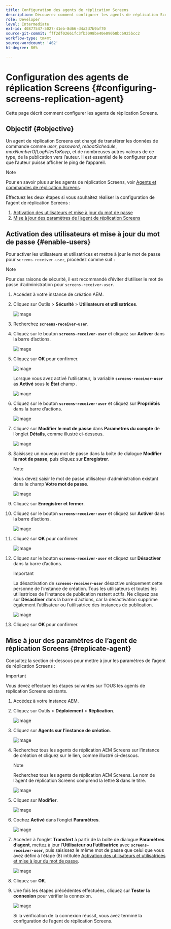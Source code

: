 ```yaml
---
title: Configuration des agents de réplication Screens
description: Découvrez comment configurer les agents de réplication Screens.
role: Developer
level: Intermediate
exl-id: 40877547-5027-41eb-8d66-d4a2d7b9af70
source-git-commit: fff2df02661fc3fb3098be40e090b8bc6925bcc2
workflow-type: tm+mt
source-wordcount: '462'
ht-degree: 86%

---
```


# Configuration des agents de réplication Screens {#configuring-screens-replication-agent}

Cette page décrit comment configurer les agents de réplication Screens.

## Objectif {#objective}

Un agent de réplication Screens est chargé de transférer les données de commande comme *user*, *password*, *rebootSchedule*, *maxNumberOfLogFilesToKeep*, et de nombreuses autres valeurs de ce type, de la publication vers l’auteur. Il est essentiel de le configurer pour que l’auteur puisse afficher le ping de l’appareil.

>[!NOTE]
>Pour en savoir plus sur les agents de réplication Screens, voir [Agents et commandes de réplication Screens](https://experienceleague.adobe.com/fr/docs/experience-manager-screens/user-guide/administering/author-publish/author-publish-architecture-overview#screens-replication-agents-and-commands).

Effectuez les deux étapes si vous souhaitez réaliser la configuration de l’agent de réplication Screens :

1. [Activation des utilisateurs et mise à jour du mot de passe](#enable-users)
1. [Mise à jour des paramètres de l’agent de réplication Screens](#replicate-agent)

## Activation des utilisateurs et mise à jour du mot de passe {#enable-users}

Pour activer les utilisateurs et utilisatrices et mettre à jour le mot de passe pour `screens-receiver-user`, procédez comme suit :

>[!NOTE]
>Pour des raisons de sécurité, il est recommandé d’éviter d’utiliser le mot de passe d’administration pour `screens-receiver-user`.

1. Accédez à votre instance de création AEM.

1. Cliquez sur Outils > **Sécurité** > **Utilisateurs et utilisatrices**.

   ![image](/help/user-guide/assets/screens-replication/screens-replication1.png)

1. Recherchez **`screens-receiver-user`**.

1. Cliquez sur le bouton **`screens-receiver-user`** et cliquez sur **Activer** dans la barre d’actions.

   ![image](/help/user-guide/assets/screens-replication/screens-replication2.png)

1. Cliquez sur **OK** pour confirmer.

   ![image](/help/user-guide/assets/screens-replication/screens-replication3.png)

   Lorsque vous avez activé l’utilisateur, la variable **`screens-receiver-user`** as **Activé** sous le **État** champ .

   ![image](/help/user-guide/assets/screens-replication/screens-replication4.png)

1. Cliquez sur le bouton **`screens-receiver-user`** et cliquez sur **Propriétés** dans la barre d’actions.

   ![image](/help/user-guide/assets/screens-replication/screens-replication5.png)

1. Cliquez sur **Modifier le mot de passe** dans **Paramètres du compte** de l’onglet **Détails**, comme illustré ci-dessous.

   ![image](/help/user-guide/assets/screens-replication/screens-replication6.png)

1. Saisissez un nouveau mot de passe dans la boîte de dialogue **Modifier le mot de passe**, puis cliquez sur **Enregistrer**.

   >[!NOTE]
   >Vous devez saisir le mot de passe utilisateur d’administration existant dans le champ **Votre mot de passe**.

   ![image](/help/user-guide/assets/screens-replication/screens-replication7.png)

1. Cliquez sur **Enregistrer et fermer**.

1. Cliquez sur le bouton **`screens-receiver-user`** et cliquez sur **Activer** dans la barre d’actions.

   ![image](/help/user-guide/assets/screens-replication/screens-replication8.png)

1. Cliquez sur **OK** pour confirmer.

   ![image](/help/user-guide/assets/screens-replication/screens-replication9.png)

1. Cliquez sur le bouton **`screens-receiver-user`** et cliquez sur **Désactiver** dans la barre d’actions.

   >[!IMPORTANT]
   > La désactivation de **`screens-receiver-user`** désactive uniquement cette personne de l’instance de création. Tous les utilisateurs et toutes les utilisatrices de l’instance de publication restent actifs. Ne cliquez pas sur **Désactiver** dans la barre d’actions, car la désactivation supprime également l’utilisateur ou l’utilisatrice des instances de publication.

   ![image](/help/user-guide/assets/screens-replication/screens-replication10.png)

1. Cliquez sur **OK** pour confirmer.

## Mise à jour des paramètres de l’agent de réplication Screens {#replicate-agent}

Consultez la section ci-dessous pour mettre à jour les paramètres de l’agent de réplication Screens :

>[!IMPORTANT]
>Vous devez effectuer les étapes suivantes sur TOUS les agents de réplication Screens existants.

1. Accédez à votre instance AEM.
1. Cliquez sur Outils > **Déploiement** > **Réplication**.

   ![image](/help/user-guide/assets/screens-replication/screens-replication1a.png)

1. Cliquez sur **Agents sur l’instance de création**.

   ![image](/help/user-guide/assets/screens-replication/screens-replication1b.png)

1. Recherchez tous les agents de réplication AEM Screens sur l’instance de création et cliquez sur le lien, comme illustré ci-dessous.

   >[!NOTE]
   >Recherchez tous les agents de réplication AEM Screens. Le nom de l’agent de réplication Screens comprend la lettre **S** dans le titre.

   ![image](/help/user-guide/assets/screens-replication/screens-replication1c.png)

1. Cliquez sur **Modifier**.

   ![image](/help/user-guide/assets/screens-replication/screens-replication1d.png)

1. Cochez **Activé** dans l’onglet **Paramètres**.

   ![image](/help/user-guide/assets/screens-replication/screens-replication1e.png)

1. Accédez à l’onglet **Transfert** à partir de la boîte de dialogue **Paramètres d’agent**, mettez à jour l’**Utilisateur ou l’utilisatrice** avec **`screens-receiver-user`**, puis saisissez le même mot de passe que celui que vous avez défini à l’étape (8) intitulée [Activation des utilisateurs et utilisatrices et mise à jour du mot de passe](#enable-users).

   ![image](/help/user-guide/assets/screens-replication/screens-replication1-f.png)

1. Cliquez sur **OK**.

1. Une fois les étapes précédentes effectuées, cliquez sur **Tester la connexion** pour vérifier la connexion.

   ![image](/help/user-guide/assets/screens-replication/screens-replication1g.png)

   Si la vérification de la connexion réussit, vous avez terminé la configuration de l’agent de réplication Screens.
